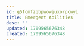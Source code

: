 ```yaml
---
id: g5fcmfzqbpwowjuxorpcwyi
title: Emergent Abilities
desc: ''
updated: 1709565676348
created: 1709565676348
---
```

